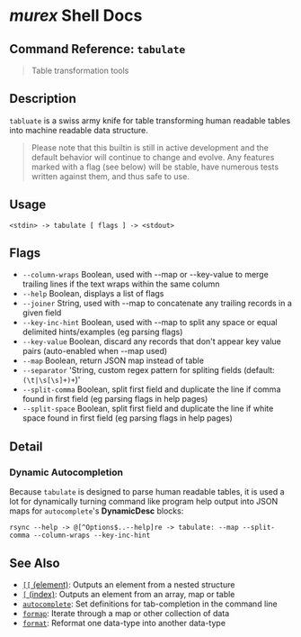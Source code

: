 # _murex_ Shell Docs

## Command Reference: `tabulate`

> Table transformation tools

## Description

`tabluate` is a swiss army knife for table transforming human readable tables
into machine readable data structure.

> Please note that this builtin is still in active development and the default
> behavior will continue to change and evolve. Any features marked with a flag
> (see below) will be stable, have numerous tests written against them, and
> thus safe to use.

## Usage

    <stdin> -> tabulate [ flags ] -> <stdout>

## Flags

* `--column-wraps`
    Boolean, used with --map or --key-value to merge trailing lines if the text wraps within the same column
* `--help`
    Boolean, displays a list of flags
* `--joiner`
    String, used with --map to concatenate any trailing records in a given field
* `--key-inc-hint`
    Boolean, used with --map to split any space or equal delimited hints/examples (eg parsing flags)
* `--key-value`
    Boolean, discard any records that don't appear key value pairs (auto-enabled when --map used)
* `--map`
    Boolean, return JSON map instead of table
* `--separator`
    'String, custom regex pattern for spliting fields (default: `(\t|\s[\s]+)+`)'
* `--split-comma`
    Boolean, split first field and duplicate the line if comma found in first field (eg parsing flags in help pages)
* `--split-space`
    Boolean, split first field and duplicate the line if white space found in first field (eg parsing flags in help pages)

## Detail

### Dynamic Autocompletion

Because `tabulate` is designed to parse human readable tables, it is used a lot
for dynamically turning command like program help output into JSON maps for
`autocomplete`'s **DynamicDesc** blocks:

    rsync --help -> @[^Options$..--help]re -> tabulate: --map --split-comma --column-wraps --key-inc-hint

## See Also

* [`[[` (element)](../commands/element.md):
  Outputs an element from a nested structure
* [`[` (index)](../commands/index.md):
  Outputs an element from an array, map or table
* [`autocomplete`](../commands/autocomplete.md):
  Set definitions for tab-completion in the command line
* [`formap`](../commands/formap.md):
  Iterate through a map or other collection of data
* [`format`](../commands/format.md):
  Reformat one data-type into another data-type